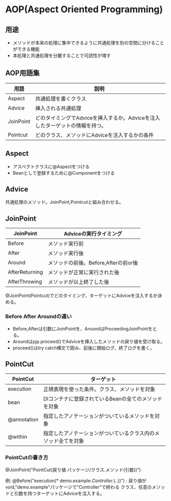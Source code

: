 # AOP(Aspect Oriented Programming)

## 用途
* メソッドが本来の処理に集中できるように共通処理を別の空間に分けることができる機能
* 本処理と共通処理を分離することで可読性が増す

##  AOP用語集

|用語|説明|
|----|----|
|Aspect|共通処理を書くクラス|
|Advice|挿入される共通処理|
|JoinPoint|どのタイミングでAdviceを挿入するか。Adviceを注入したターゲットの情報を持つ。|
|Pointcut|どのクラス、メソッドにAdviceを注入するかの条件|

## Aspect
* アスペクトクラスに@Aspectをつける
* Beanとして登録するために@Componentをつける
## Advice
共通処理のメソッド。JoinPoint,Pointcutと組み合わせる。

## JoinPoint

|  JoinPoint  |  Adviceの実行タイミング  |
| ---- | ---- |
|  Before  |  メソッド実行前  |
|  After  |  メソッド実行後  |
| Around | メソッドの前後。Before,Afterの前or後 |
| AfterReturning | メソッドが正常に実行された後 |
| AfterThrowing | メソッドが以上終了した後 |

@JoinPoint(Pointcut)でどのタイミング、ターゲットにAdviceを注入するか決める。

### Before After Aroundの違い
* Before,Afterは引数にJoinPointを、AroundはProceedingJoinPointをとる。
* Aroundはpjp.proceed()でAdviceを挿入したメソッドの戻り値を受け取る。
* proceed()はtry catch構文で囲み、前後に開始ログ、終了ログを書く。

## PointCut

|  PointCut  |  ターゲット  |
| ---- | ---- |
|  execution  | 正規表現を使った条件。クラス、メソッドを対象 |
|  bean  |  DIコンテナに登録されているBeanの全てのメソッドを対象  |
| @annotation | 指定したアノテーションがついているメソッドを対象 |
| @within | 指定したアノテーションがついているクラス内のメソッド全てを対象 |

### PointCutの書き方

@JoinPoint("PointCut(戻り値 パッケージ/クラス.メソッド(引数))")

例: @Before("execution(* demo.example.*Controller.*(..))") : 戻り値がvoid,"demo.example"パッケージで"Controller"で終わる
クラス、任意のメソッドと引数を持つターゲットにAdviceを注入する。
